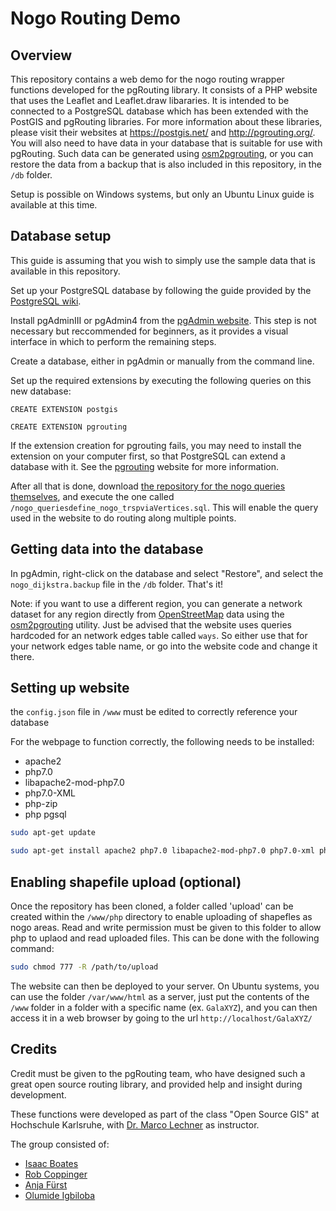 # Nogo Routing Demo

## Overview

This repository contains a web demo for the nogo routing wrapper functions developed for the pgRouting library.  It consists of a PHP website that uses the Leaflet and Leaflet.draw libararies.  It is intended to be connected to a PostgreSQL database which has been extended with the PostGIS and pgRouting libraries.  For more information about these libraries, please visit their websites at https://postgis.net/ and http://pgrouting.org/.  You will also need to have data in your database that is suitable for use with pgRouting.  Such data can be generated using [osm2pgrouting](https://github.com/pgRouting/osm2pgrouting), or you can restore the data from a backup that is also included in this repository, in the `/db` folder.

Setup is possible on Windows systems, but only an Ubuntu Linux guide is available at this time.

## Database setup

This guide is assuming that you wish to simply use the sample data that is available in this repository.

Set up your PostgreSQL database by following the guide provided by the [PostgreSQL wiki](https://wiki.postgresql.org/wiki/First_steps).

Install pgAdminIII or pgAdmin4 from the [pgAdmin website](https://www.pgadmin.org/).  This step is not necessary but reccommended for beginners, as it provides a visual interface in which to perform the remaining steps.

Create a database, either in pgAdmin or manually from the command line.

Set up the required extensions by executing the following queries on this new database:

`CREATE EXTENSION postgis`

`CREATE EXTENSION pgrouting`

If the extension creation for pgrouting fails, you may need to install the extension on your computer first, so that PostgreSQL can extend a database with it.  See the [pgrouting](http://pgrouting.org/) website for more information.

After all that is done, download [the repository for the nogo queries themselves](https://github.com/HsKA-OSGIS/GalaXYZ-NogoPgRouting), and execute the one called `/nogo_queriesdefine_nogo_trspviaVertices.sql`.  This will enable the query used in the website to do routing along multiple points.

## Getting data into the database

In pgAdmin, right-click on the database and select "Restore", and select the `nogo_dijkstra.backup` file in the `/db` folder.  That's it!

Note: if you want to use a different region, you can generate a network dataset for any region directly from [OpenStreetMap](https://www.openstreetmap.org/) data using the [osm2pgrouting](https://github.com/pgRouting/osm2pgrouting) utility.  Just be advised that the website uses queries hardcoded for an network edges table called `ways`.  So either use that for your network edges table name, or go into the website code and change it there.

## Setting up website

the `config.json` file in `/www` must be edited to correctly reference your database

For the webpage to function correctly, the following needs to be installed:
* apache2
* php7.0
* libapache2-mod-php7.0
* php7.0-XML
* php-zip
* php pgsql

```sh
sudo apt-get update
```

```sh
sudo apt-get install apache2 php7.0 libapache2-mod-php7.0 php7.0-xml php-zip php7.0-pgsql
```

## Enabling shapefile upload (optional)

Once the repository has been cloned, a folder called 'upload' can be created within the `/www/php` directory to enable uploading of shapefles as nogo areas. Read and write permission must be given to this folder to allow php to uplaod and read uploaded files. This can be done with the following command:

```sh
sudo chmod 777 -R /path/to/upload
```

The website can then be deployed to your server.  On Ubuntu systems, you can use the folder `/var/www/html` as a server, just put the contents of the `/www` folder in a folder with a specific name (ex. `GalaXYZ`), and you can then access it in a web browser by going to the url `http://localhost/GalaXYZ/`

## Credits

Credit must be given to the pgRouting team, who have designed such a great open source routing library, and provided help and insight during development.

These functions were developed as part of the class "Open Source GIS" at Hochschule Karlsruhe, with [Dr. Marco Lechner](https://www.researchgate.net/profile/Marco_Lechner) as instructor.

The group consisted of:

* [Isaac Boates](https://www.linkedin.com/in/isaac-boates-338547100/)
* [Rob Coppinger](https://www.linkedin.com/in/rob-coppinger-456b17103/)
* [Anja Fürst](https://www.linkedin.com/in/anja-f%C3%BCrst-136899144/)
* [Olumide Igbiloba](https://www.linkedin.com/in/olumide-igbiloba/)
